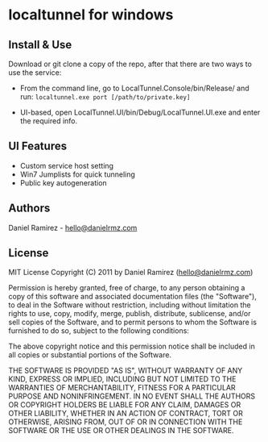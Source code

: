 localtunnel for windows
=======================

Install & Use
-------------
Download or git clone a copy of the repo, after that there are two ways to use the service:

* From the command line, go to LocalTunnel.Console/bin/Release/ and run:
   `localtunnel.exe port [/path/to/private.key]`

* UI-based, open LocalTunnel.UI/bin/Debug/LocalTunnel.UI.exe and enter the required info.


UI Features
-----------
 * Custom service host setting
 * Win7 Jumplists for quick tunneling
 * Public key autogeneration


Authors
-------
Daniel Ramirez - hello@danielrmz.com


License
------- 
MIT License
Copyright (C) 2011 by Daniel Ramirez (hello@danielrmz.com)

Permission is hereby granted, free of charge, to any person obtaining a copy
of this software and associated documentation files (the "Software"), to deal
in the Software without restriction, including without limitation the rights
to use, copy, modify, merge, publish, distribute, sublicense, and/or sell
copies of the Software, and to permit persons to whom the Software is
furnished to do so, subject to the following conditions:

The above copyright notice and this permission notice shall be included in
all copies or substantial portions of the Software.

THE SOFTWARE IS PROVIDED "AS IS", WITHOUT WARRANTY OF ANY KIND, EXPRESS OR
IMPLIED, INCLUDING BUT NOT LIMITED TO THE WARRANTIES OF MERCHANTABILITY,
FITNESS FOR A PARTICULAR PURPOSE AND NONINFRINGEMENT. IN NO EVENT SHALL THE
AUTHORS OR COPYRIGHT HOLDERS BE LIABLE FOR ANY CLAIM, DAMAGES OR OTHER
LIABILITY, WHETHER IN AN ACTION OF CONTRACT, TORT OR OTHERWISE, ARISING FROM,
OUT OF OR IN CONNECTION WITH THE SOFTWARE OR THE USE OR OTHER DEALINGS IN
THE SOFTWARE.

